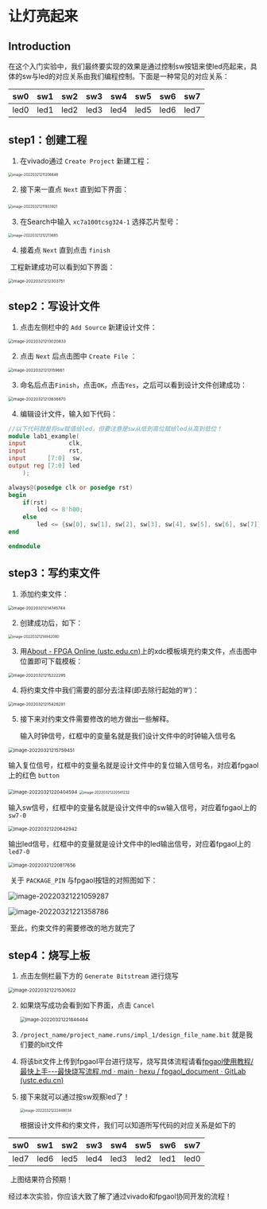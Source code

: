 # 让灯亮起来

## Introduction

​		在这个入门实验中，我们最终要实现的效果是通过控制sw按钮来使led亮起来，具体的sw与led的对应关系由我们编程控制。下面是一种常见的对应关系：

| sw0  | sw1  | sw2  | sw3  | sw4  | sw5  | sw6  | sw7  |
| :--: | :--: | :--: | :--: | :--: | :--: | :--: | :--: |
| led0 | led1 | led2 | led3 | led4 | led5 | led6 | led7 |

## step1：创建工程

1. 在vivado通过 `Create Project` 新建工程：

<img src="./picture/快速入门实验1/image-20220321211206646.png" alt="image-20220321211206646" style="zoom:50%;" />

2. 接下来一直点 `Next` 直到如下界面：

​	                                       <img src="./picture/快速入门实验1/image-20220321211933921.png" alt="image-20220321211933921" style="zoom:50%;" />

3. 在Search中输入 `xc7a100tcsg324-1` 选择芯片型号：

<img src="./picture/快速入门实验1/image-20220321212213685.png" alt="image-20220321212213685" style="zoom:50%;" />

4. 接着点 `Next` 直到点击 `finish`

​		工程新建成功可以看到如下界面：

<img src="./picture/快速入门实验1/image-20220321212303751.png" alt="image-20220321212303751" style="zoom: 57%;" />

## step2：写设计文件

1. 点击左侧栏中的 `Add Source` 新建设计文件：

<img src="./picture/快速入门实验1/image-20220321213020833.png" alt="image-20220321213020833" style="zoom:57%;" />

2. 点击 `Next` 后点击图中 `Create File` ：

<img src="./picture/快速入门实验1/image-20220321213159661.png" alt="image-20220321213159661" style="zoom:57%;" />

3. 命名后点击`Finish`，点击`OK`，点击`Yes`，之后可以看到设计文件创建成功：

<img src="./picture/快速入门实验1/image-20220321213836870.png" alt="image-20220321213836870" style="zoom:57%;" />

4. 编辑设计文件，输入如下代码：

```verilog
//以下代码就是将sw赋值给led，但要注意是sw从低到高位赋给led从高到低位！
module lab1_example(
input            clk,
input            rst,
input      [7:0]  sw,
output reg [7:0] led
    );

always@(posedge clk or posedge rst)
begin
    if(rst)
        led <= 8'h00;
    else
        led <= {sw[0], sw[1], sw[2], sw[3], sw[4], sw[5], sw[6], sw[7]};
end

endmodule
```

## step3：写约束文件

1. 添加约束文件：

<img src="./picture/快速入门实验1/image-20220321214745744.png" alt="image-20220321214745744" style="zoom:57%;" />

2. 创建成功后，如下：

<img src="./picture/快速入门实验1/image-20220321214942080.png" alt="image-20220321214942080" style="zoom:50%;" />

3. 用[About - FPGA Online (ustc.edu.cn)](https://fpgaol.ustc.edu.cn/fpga/usage/)上的xdc模板填充约束文件，点击图中位置即可下载模板：

<img src="./picture/快速入门实验1/image-20220321215222295.png" alt="image-20220321215222295" style="zoom:57%;" />

4. 将约束文件中我们需要的部分去注释(即去除行起始的’#‘)：

<img src="./picture/快速入门实验1/image-20220321215426281.png" alt="image-20220321215426281" style="zoom:57%;" />

5. 接下来对约束文件需要修改的地方做出一些解释。

   ​	输入时钟信号，红框中的变量名就是我们设计文件中的时钟输入信号名

<img src="./picture/快速入门实验1/image-20220321215759451.png" alt="image-20220321215759451" style="zoom:67%;" />

​			输入复位信号，红框中的变量名就是设计文件中的复位输入信号名，对应着fpgaol上的红色 `button`

<img src="./picture/快速入门实验1/image-20220321220404594.png" alt="image-20220321220404594" style="zoom:67%;" />

<img src="./picture/快速入门实验1/image-20220321220541232.png" alt="image-20220321220541232" style="zoom: 50%;" />

​			输入sw信号，红框中的变量名就是设计文件中的sw输入信号，对应着fpgaol上的 `sw7-0`

<img src="./picture/快速入门实验1/image-20220321220642942.png" alt="image-20220321220642942" style="zoom:67%;" />

​			输出led信号，红框中的变量就是设计文件中的led输出信号，对应着fpgaol上的 `led7-0`

<img src="./picture/快速入门实验1/image-20220321220817656.png" alt="image-20220321220817656" style="zoom: 67%;" />

​			关于 `PACKAGE_PIN` 与fpgaol按钮的对照图如下：

![image-20220321221059287](快速入门实验1/image-20220321221059287-16479330478811.png)

![image-20220321221358786](快速入门实验1/image-20220321221358786-16479330566192.png)

​			至此，约束文件的需要修改的地方就完了

## step4：烧写上板

1. 点击左侧栏最下方的 `Generate Bitstream` 进行烧写

<img src="./picture/快速入门实验1/image-20220321221530622.png" alt="image-20220321221530622" style="zoom: 67%;" />

2. 如果烧写成功会看到如下界面，点击 `Cancel`

   <img src="./picture/快速入门实验1/image-20220321221846464.png" alt="image-20220321221846464" style="zoom:67%;" />

3. `/project_name/project_name.runs/impl_1/design_file_name.bit` 就是我们要的bit文件

4. 将该bit文件上传到fpgaol平台进行烧写，烧写具体流程请看[fpgaol使用教程/最快上手---最快烧写流程.md · main · hexu / fpgaol_document · GitLab (ustc.edu.cn)](https://git.lug.ustc.edu.cn/hexu/fpgaol_document/-/blob/main/fpgaol使用教程/最快上手---最快烧写流程.md)

5. 接下来就可以通过按sw观察led了！

   <img src="./picture/快速入门实验1/image-20220321222448034.png" alt="image-20220321222448034" style="zoom:50%;" />

   根据设计文件和约束文件，我们可以知道所写代码的对应关系是如下的

| sw0  | sw1  | sw2  | sw3  | sw4  | sw5  | sw6  | sw7  |
| :--: | :--: | :--: | :--: | :--: | :--: | :--: | :--: |
| led7 | led6 | led5 | led4 | led3 | led2 | led1 | led0 |

​		上图结果符合预期！

经过本次实验，你应该大致了解了通过vivado和fpgaol协同开发的流程！

